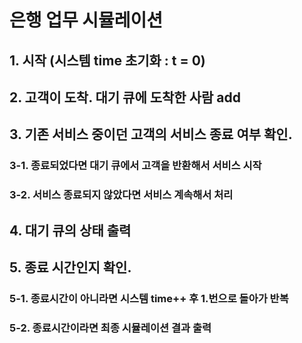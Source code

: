 # 은행 업무 시뮬레이션
## 1. 시작 (시스템 time 초기화 : t = 0)
## 2. 고객이 도착. 대기 큐에 도착한 사람 add
## 3. 기존 서비스 중이던 고객의 서비스 종료 여부 확인.
### 3-1. 종료되었다면 대기 큐에서 고객을 반환해서 서비스 시작
### 3-2. 서비스 종료되지 않았다면 서비스 계속해서 처리
## 4. 대기 큐의 상태 출력
## 5. 종료 시간인지 확인.
### 5-1. 종료시간이 아니라면 시스템 time++ 후 1.번으로 돌아가 반복
### 5-2. 종료시간이라면 최종 시뮬레이션 결과 출력  